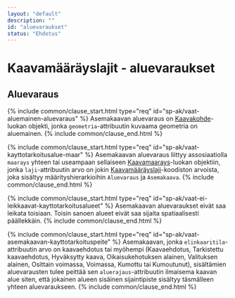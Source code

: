 ```yaml
---
layout: "default"
description: ""
id: "aluevaraukset"
status: "Ehdotus"
---
```

# Kaavamääräyslajit - aluevaraukset

## Aluevaraus

{% include common/clause_start.html type="req" id="sp-ak/vaat-aluemainen-aluevaraus" %}
Asemakaavan aluevaraus on [Kaavakohde](https://tietomallit.suomi.fi/model/rytj-kaava/Kaavakohde/)-luokan objekti, jonka ```geometria```-attribuutin kuvaama geometria on aluemainen.
{% include common/clause_end.html %}

{% include common/clause_start.html type="req" id="sp-ak/vaat-kayttotarkoitusalue-maar" %}
Asemakaavan aluevaraus liittyy assosiaatiolla ```maarays``` yhteen tai useampaan sellaiseen [Kaavamaarays](https://tietomallit.suomi.fi/model/rytj-kaava/Kaavamaarays/)-luokan objektiin, jonka ```laji```-attribuutin arvo on jokin [Kaavamääräyslaji](http://uri.suomi.fi/codelist/rytj/RY_Kaavamaarayslaji)-koodiston arvoista, joka sisältyy määrityshierarkioihin  ```Aluevaraus``` ja ```Asemakaava```.
{% include common/clause_end.html %}

{% include common/clause_start.html type="req" id="sp-ak/vaat-ei-leikkaavat-kayttotarkoitusalueet" %}
Asemakaavan aluevaraukset eivät saa leikata toisiaan. Toisin sanoen alueet eivät saa sijaita spatiaalisesti päällekkäin.
{% include common/clause_end.html %}

{% include common/clause_start.html type="req" id="sp-ak/vaat-asemakaavan-kayttotarkoituspeite" %}
Asemakaavan, jonka ```elinkaaritila```-attribuutin arvo on kaavaehdotus tai myöhempi (Kaavaehdotus, Tarkistettu kaavaehdotus, Hyväksytty kaava, Oikaisukehotuksen alainen, Valituksen alainen, Osittain voimassa, Voimassa, Kumottu tai Kumoutunut), sisältämien aluevarausten tulee peittää sen ```aluerajaus```-attribuutin ilmaisema kaavan alue siten, että jokainen alueen sisäinen sijaintipiste sisältyy täsmälleen yhteen aluevaraukseen.
{% include common/clause_end.html %}
